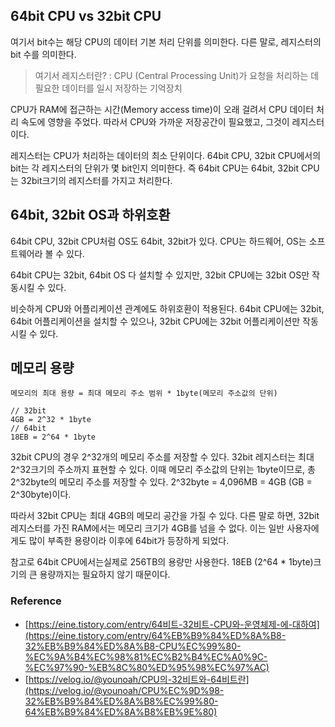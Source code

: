 ## 64bit CPU vs 32bit CPU

여기서 bit수는 해당 CPU의 데이터 기본 처리 단위를 의미한다. 다른 말로, 레지스터의 bit 수를 의미한다.

> 여기서 레지스터란?
 : CPU (Central Processing Unit)가 요청을 처리하는 데 필요한 데이터를 일시 저장하는 기억장치 

  CPU가 RAM에 접근하는 시간(Memory access time)이 오래 걸려서 CPU 데이터 처리 속도에 영향을 주었다. 따라서 CPU와 가까운 저장공간이 필요했고, 그것이 레지스터이다.
> 

레지스터는 CPU가 처리하는 데이터의 최소 단위이다. 64bit CPU, 32bit CPU에서의 bit는 각 레지스터의 단위가 몇 bit인지 의미한다. 즉 64bit CPU는 64bit, 32bit CPU는 32bit크기의 레지스터를 가지고 처리한다.

## 64bit, 32bit OS과 하위호환

64bit CPU, 32bit CPU처럼 OS도 64bit, 32bit가 있다. CPU는 하드웨어, OS는 소프트웨어라 볼 수 있다. 

64bit CPU는 32bit, 64bit OS 다 설치할 수 있지만, 32bit CPU에는 32bit OS만 작동시킬 수 있다.

비슷하게 CPU와 어플리케이션 관계에도 하위호환이 적용된다. 64bit CPU에는 32bit, 64bit 어플리케이션을 설치할 수 있으나, 32bit CPU에는 32bit 어플리케이션만 작동시킬 수 있다.

## 메모리 용량

```
메모리의 최대 용량 = 최대 메모리 주소 범위 * 1byte(메모리 주소값의 단위)

// 32bit
4GB = 2^32 * 1byte
// 64bit
18EB = 2^64 * 1byte
```

32bit CPU의 경우 2^32개의 메모리 주소를 저장할 수 있다. 32bit 레지스터는 최대 2^32크기의 주소까지 표현할 수 있다. 이때 메모리 주소값의 단위는 1byte이므로, 총 2^32byte의 메모리 주소를 저장할 수 있다. 2^32byte = 4,096MB = 4GB (GB = 2^30byte)이다.

따라서 32bit CPU는 최대 4GB의 메모리 공간을 가질 수 있다. 다른 말로 하면, 32bit 레지스터를 가진 RAM에서는 메모리 크기가 4GB를 넘을 수 없다. 이는 일반 사용자에게도 많이 부족한 용량이라 이후에 64bit가 등장하게 되었다.

참고로 64bit CPU에서는실제로 256TB의 용량만 사용한다. 18EB (2^64 * 1byte)크기의 큰 용량까지는 필요하지 않기 때문이다.

### Reference

- [https://eine.tistory.com/entry/64비트-32비트-CPU와-운영체제-에-대하여](https://eine.tistory.com/entry/64%EB%B9%84%ED%8A%B8-32%EB%B9%84%ED%8A%B8-CPU%EC%99%80-%EC%9A%B4%EC%98%81%EC%B2%B4%EC%A0%9C-%EC%97%90-%EB%8C%80%ED%95%98%EC%97%AC)
- [https://velog.io/@younoah/CPU의-32비트와-64비트란](https://velog.io/@younoah/CPU%EC%9D%98-32%EB%B9%84%ED%8A%B8%EC%99%80-64%EB%B9%84%ED%8A%B8%EB%9E%80)
